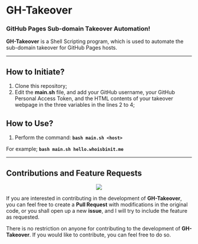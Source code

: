 # GH-Takeover

### GitHub Pages Sub-domain Takeover Automation!

**GH-Takeover** is a Shell Scripting program, which is used to automate the sub-domain takeover for GitHub Pages hosts.

***

## How to Initiate?
1. Clone this repository;
2. Edit the **main.sh** file, and add your GitHub username, your GitHub Personal Access Token, and the HTML contents of your takeover webpage in the three variables in the lines 2 to 4;

## How to Use?
1. Perform the command: **`bash main.sh <host>`**

For example; **`bash main.sh hello.whoisbinit.me`**

***

## Contributions and Feature Requests
<p align="center">
    <a href="https://github.com/TheBinitGhimire/GH-Takeover/pulls"><img src="https://img.shields.io/badge/PRs-welcome-brightgreen.svg?style=for-the-badge" /></a>
</p>


If you are interested in contributing in the development of <strong>GH-Takeover</strong>, you can feel free to create a <strong>Pull Request</strong> with modifications in the original code, or you shall open up a new <strong>issue</strong>, and I will try to include the feature as requested.

There is no restriction on anyone for contributing to the development of <strong>GH-Takeover</strong>. If you would like to contribute, you can feel free to do so.

